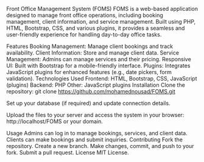 Front Office Management System (FOMS)
FOMS is a web-based application designed to manage front office operations, including booking management, client information, and service management. Built using PHP, HTML, Bootstrap, CSS, and various plugins, it provides a seamless and user-friendly experience for handling day-to-day office tasks.

Features
Booking Management: Manage client bookings and track availability.
Client Information: Store and manage client data.
Service Management: Admins can manage services and their pricing.
Responsive UI: Built with Bootstrap for a mobile-friendly interface.
Plugins: Integrates JavaScript plugins for enhanced features (e.g., date pickers, form validation).
Technologies Used
Frontend: HTML, Bootstrap, CSS, JavaScript (plugins)
Backend: PHP
Other: JavaScript plugins
Installation
Clone the repository:
git clone https://github.com/mohamednousad/FOMS.git

Set up your database (if required) and update connection details.

Upload the files to your server and access the system in your browser:
http://localhost/FOMS or your domain.

Usage
Admins can log in to manage bookings, services, and client data.
Clients can make bookings and submit inquiries.
Contributing
Fork the repository.
Create a new branch.
Make changes, commit, and push to your fork.
Submit a pull request.
License
MIT License.

